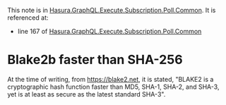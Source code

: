 This note is in [Hasura.GraphQL.Execute.Subscription.Poll.Common](https://github.com/hasura/graphql-engine/blob/master/server/src-lib/Hasura/GraphQL/Execute/Subscription/Poll/Common.hs#L157).
It is referenced at:
  - line 167 of [Hasura.GraphQL.Execute.Subscription.Poll.Common](https://github.com/hasura/graphql-engine/blob/master/server/src-lib/Hasura/GraphQL/Execute/Subscription/Poll/Common.hs#L167)

# Blake2b faster than SHA-256

At the time of writing, from https://blake2.net, it is stated,
"BLAKE2 is a cryptographic hash function faster than MD5, SHA-1, SHA-2, and SHA-3,
yet is at least as secure as the latest standard SHA-3".


